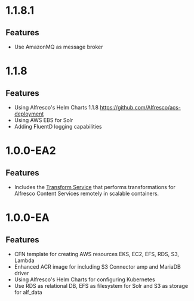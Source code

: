 # 1.1.8.1

## Features
* Use AmazonMQ as message broker

# 1.1.8

## Features
* Using Alfresco's Helm Charts 1.1.8 https://github.com/Alfresco/acs-deployment
* Using AWS EBS for Solr
* Adding FluentD logging capabilities

# 1.0.0-EA2

## Features
* Includes the <a href='docs/transform-services.md'>Transform Service</a> that performs transformations for Alfresco Content Services remotely in scalable containers.

# 1.0.0-EA

## Features
* CFN template for creating AWS resources EKS, EC2, EFS, RDS, S3, Lambda
* Enhanced ACR image for including S3 Connector amp and MariaDB driver
* Using Alfresco's Helm Charts for configuring Kubernetes
* Use RDS as relational DB, EFS as filesystem for Solr and S3 as storage for alf_data